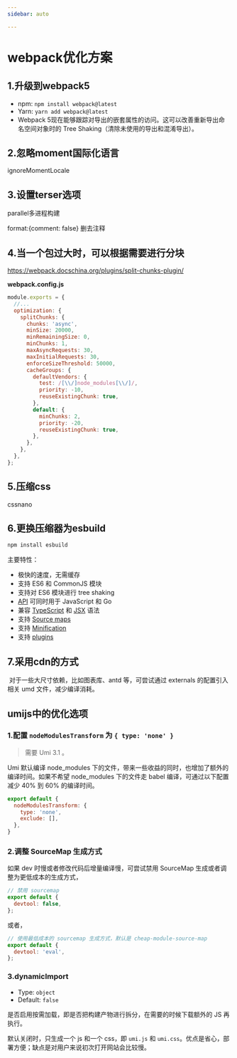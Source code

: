 ```yaml
---
sidebar: auto

---
```


# webpack优化方案

## 1.升级到webpack5

- npm: `npm install webpack@latest`
- Yarn: `yarn add webpack@latest`
- Webpack 5现在能够跟踪对导出的嵌套属性的访问。这可以改善重新导出命名空间对象时的 Tree Shaking（清除未使用的导出和混淆导出）。

## 2.忽略moment国际化语言

ignoreMomentLocale

## 3.设置terser选项

parallel多进程构建

format:{comment: false} 删去注释

## 4.当一个包过大时，可以根据需要进行分块

https://webpack.docschina.org/plugins/split-chunks-plugin/

**webpack.config.js**

```js
module.exports = {
  //...
  optimization: {
    splitChunks: {
      chunks: 'async',
      minSize: 20000,
      minRemainingSize: 0,
      minChunks: 1,
      maxAsyncRequests: 30,
      maxInitialRequests: 30,
      enforceSizeThreshold: 50000,
      cacheGroups: {
        defaultVendors: {
          test: /[\\/]node_modules[\\/]/,
          priority: -10,
          reuseExistingChunk: true,
        },
        default: {
          minChunks: 2,
          priority: -20,
          reuseExistingChunk: true,
        },
      },
    },
  },
};
```

## 5.压缩css

cssnano

## 6.更换压缩器为esbuild

```js
npm install esbuild
```

主要特性：

- 极快的速度，无需缓存
- 支持 ES6 和 CommonJS 模块
- 支持对 ES6 模块进行 tree shaking
- [API](https://esbuild.docschina.org/api/) 可同时用于 JavaScript 和 Go
- 兼容 [TypeScript](https://esbuild.docschina.org/content-types/#typescript) 和 [JSX](https://esbuild.docschina.org/content-types/#jsx) 语法
- 支持 [Source maps](https://esbuild.docschina.org/api/#sourcemap)
- 支持 [Minification](https://esbuild.docschina.org/api/#minify)
- 支持 [plugins](https://esbuild.docschina.org/plugins/)

## 7.采用cdn的方式

​	对于一些大尺寸依赖，比如图表库、antd 等，可尝试通过 externals 的配置引入相关 umd 文件，减少编译消耗。

## umijs中的优化选项

### 	1.配置 `nodeModulesTransform` 为 `{ type: 'none' }`

> 需要 Umi 3.1 。

Umi 默认编译 node_modules 下的文件，带来一些收益的同时，也增加了额外的编译时间。如果不希望 node_modules 下的文件走 babel 编译，可通过以下配置减少 40% 到 60% 的编译时间。

```js
export default {
  nodeModulesTransform: {
    type: 'none',
    exclude: [],
  },
}
```

### 	2.调整 SourceMap 生成方式

如果 dev 时慢或者修改代码后增量编译慢，可尝试禁用 SourceMap 生成或者调整为更低成本的生成方式，

```js
// 禁用 sourcemap
export default {
  devtool: false,
};
```

或者，

```js
// 使用最低成本的 sourcemap 生成方式，默认是 cheap-module-source-map
export default {
  devtool: 'eval',
};
```

### 	3.dynamicImport

- Type: `object`
- Default: `false`

是否启用按需加载，即是否把构建产物进行拆分，在需要的时候下载额外的 JS 再执行。

默认关闭时，只生成一个 js 和一个 css，即 `umi.js` 和 `umi.css`。优点是省心，部署方便；缺点是对用户来说初次打开网站会比较慢。